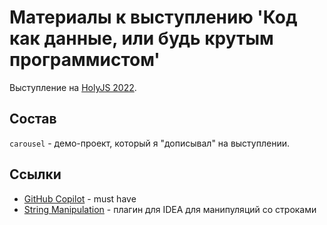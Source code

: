 # Материалы к выступлению 'Код как данные, или будь крутым программистом'

Выступление на [HolyJS 2022](https://holyjs.ru/schedule/video?v=MTAwMTQzwooyMDAwMTM2NsKKMA).

## Состав
`carousel` - демо-проект, который я "дописывал" на выступлении.

## Ссылки
- [GitHub Copilot](https://github.com/features/copilot) - must have
- [String Manipulation](https://plugins.jetbrains.com/plugin/2162-string-manipulation) - плагин для IDEA для манипуляций со строками